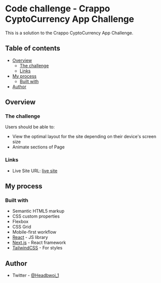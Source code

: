 # Code challenge - Crappo CyptoCurrency App Challenge

This is a solution to the Crappo CyptoCurrency App Challenge.

## Table of contents

- [Overview](#overview)
  - [The challenge](#the-challenge)
  - [Links](#links)
- [My process](#my-process)
  - [Built with](#built-with)
- [Author](#author)

## Overview

### The challenge

Users should be able to:

- View the optimal layout for the site depending on their device's screen size
- Animate sections of Page

### Links

- Live Site URL: [live site]("https://crappo-cryptocurrency-app.vercel.app/")

## My process

### Built with

- Semantic HTML5 markup
- CSS custom properties
- Flexbox
- CSS Grid
- Mobile-first workflow
- [React](https://reactjs.org/) - JS library
- [Next.js](https://nextjs.org/) - React framework
- [TailwindCSS](https://tailwindcss.com/) - For styles

## Author

- Twitter - [@Headbwoi_1](https://www.twitter.com/headbwoi_1)
